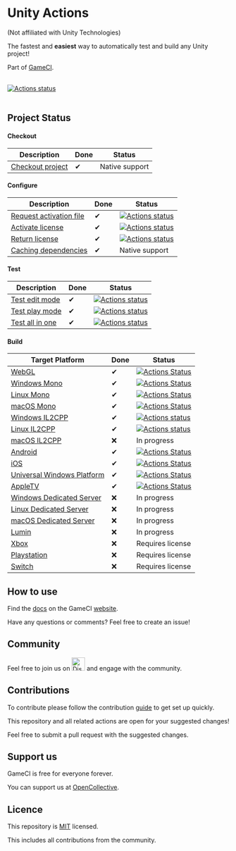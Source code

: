 # Unity Actions

(Not affiliated with Unity Technologies)

The fastest and **easiest** way to automatically test and build any Unity project!

Part of [GameCI](https://game.ci).
<br />
<br />

[![Actions status](https://github.com/game-ci/unity-actions/actions/workflows/main.yml/badge.svg)](https://github.com/game-ci/unity-actions/actions/workflows/main.yml)
<br />
<br />

## Project Status

#### Checkout

| Description             | Done | Status |
|-------------------------|------|--------|
| [Checkout project](https://github.com/actions/checkout) | ✔ | Native support |

#### Configure

| Description             | Done | Status |
|-------------------------|------|--------|
| [Request activation file](https://github.com/marketplace/actions/unity-request-activation-file) | ✔ | [![Actions status](https://github.com/game-ci/unity-request-activation-file/actions/workflows/main.yml/badge.svg)](https://github.com/game-ci/unity-request-activation-file) |
| [Activate license](https://github.com/marketplace/actions/unity-activate) | ✔ | [![Actions status](https://github.com/game-ci/unity-activate/actions/workflows/main.yml/badge.svg)](https://github.com/game-ci/unity-activate) |
| [Return license](https://github.com/marketplace/actions/unity-return-license) | ✔ | [![Actions status](https://github.com/game-ci/unity-return-license/actions/workflows/main.yml/badge.svg)](https://github.com/game-ci/unity-return-license) |
| [Caching dependencies](https://github.com/marketplace/actions/cache)  | ✔ | Native support |

#### Test

| Description             | Done | Status |
|-------------------------|------|--------|
| [Test edit mode](https://github.com/marketplace/actions/unity-test-runner) | ✔ | [![Actions status](https://github.com/game-ci/unity-test-runner/workflows/Actions%20%F0%9F%98%8E/badge.svg)](https://github.com/game-ci/unity-test-runner#edit-mode) |
| [Test play mode](https://github.com/marketplace/actions/unity-test-runner) | ✔ | [![Actions status](https://github.com/game-ci/unity-test-runner/workflows/Actions%20%F0%9F%98%8E/badge.svg)](https://github.com/game-ci/unity-test-runner#play-mode) |
| [Test all in one](https://github.com/marketplace/actions/unity-test-runner) | ✔ | [![Actions status](https://github.com/game-ci/unity-test-runner/workflows/Actions%20%F0%9F%98%8E/badge.svg)](https://github.com/game-ci/unity-test-runner#all-in-one-mode) |

#### Build

| Target Platform             | Done | Status |
|-------------------------|------|--------|
| [WebGL](https://github.com/marketplace/actions/unity-builder) | ✔ | [![Actions Status](https://github.com/game-ci/unity-builder/actions/workflows/build-tests.yml/badge.svg?branch=main)](https://github.com/game-ci/unity-builder/actions/workflows/build-tests.yml) |
| [Windows Mono](https://github.com/marketplace/actions/unity-builder) | ✔ | [![Actions Status](https://github.com/game-ci/unity-builder/actions/workflows/build-tests.yml/badge.svg?branch=main)](https://github.com/game-ci/unity-builder/actions/workflows/build-tests.yml) |
| [Linux Mono](https://github.com/marketplace/actions/unity-builder) | ✔ | [![Actions Status](https://github.com/game-ci/unity-builder/actions/workflows/build-tests.yml/badge.svg?branch=main)](https://github.com/game-ci/unity-builder/actions/workflows/build-tests.yml) |
| [macOS Mono](https://github.com/marketplace/actions/unity-builder) | ✔ | [![Actions Status](https://github.com/game-ci/unity-builder/actions/workflows/build-tests.yml/badge.svg?branch=main)](https://github.com/game-ci/unity-builder/actions/workflows/build-tests.yml) |
| [Windows IL2CPP](https://github.com/marketplace/actions/unity-builder) | ✔ | [![Actions status](https://github.com/game-ci/unity-builder/workflows/Builds/badge.svg?event=push&branch=main)](https://github.com/game-ci/unity-builder#windows) |
| [Linux IL2CPP](https://github.com/marketplace/actions/unity-builder) | ✔ | [![Actions status](https://github.com/game-ci/unity-builder/workflows/Builds/badge.svg?event=push&branch=main)](https://github.com/game-ci/unity-builder#linux) |
| [macOS IL2CPP](https://github.com/marketplace/actions/unity-builder) | ❌ | In progress |
| [Android](https://github.com/marketplace/actions/unity-builder) | ✔ | [![Actions Status](https://github.com/game-ci/unity-builder/actions/workflows/build-tests.yml/badge.svg?branch=main)](https://github.com/game-ci/unity-builder/actions/workflows/build-tests.yml) |
| [iOS](https://github.com/marketplace/actions/unity-builder) | ✔ | [![Actions Status](https://github.com/game-ci/unity-builder/actions/workflows/build-tests.yml/badge.svg?branch=main)](https://github.com/game-ci/unity-builder/actions/workflows/build-tests.yml) |
| [Universal Windows Platform](https://github.com/marketplace/actions/unity-builder) | ✔ | [![Actions Status](https://github.com/game-ci/unity-builder/actions/workflows/windows-build-tests.yml/badge.svg?branch=main)](https://github.com/game-ci/unity-builder/actions/workflows/windows-build-tests.yml) |
| [AppleTV](https://github.com/marketplace/actions/unity-builder) | ✔ | [![Actions Status](https://github.com/game-ci/unity-builder/actions/workflows/windows-build-tests.yml/badge.svg?branch=main)](https://github.com/game-ci/unity-builder/actions/workflows/windows-build-tests.yml) |
| [Windows Dedicated Server](https://github.com/marketplace/actions/unity-builder) | ❌ | In progress |
| [Linux Dedicated Server](https://github.com/marketplace/actions/unity-builder) | ❌ | In progress |
| [macOS Dedicated Server](https://github.com/marketplace/actions/unity-builder) | ❌ | In progress |
| [Lumin](https://github.com/marketplace/actions/unity-builder) | ❌ | In progress |
| [Xbox](https://github.com/marketplace/actions/unity-builder) | ❌ | Requires license |
| [Playstation](https://github.com/marketplace/actions/unity-builder) | ❌ | Requires license |
| [Switch](https://github.com/marketplace/actions/unity-builder) | ❌ | Requires license |

## How to use

Find the
[docs](https://game.ci/docs)
on the GameCI
[website](https://game.ci/).

Have any questions or comments? Feel free to create an issue!

## Community

Feel free to join us on
<a href="http://game.ci/discord"><img height="30" src="media/Discord-Logo.svg" alt="Discord" /></a>
and engage with the community.

## Contributions

To contribute please follow the contribution
[guide](./CONTRIBUTING.md)
to get set up quickly.

This repository and all related actions are open for your suggested changes!

Feel free to submit a pull request with the suggested changes.

## Support us

GameCI is free for everyone forever.

You can support us at [OpenCollective](https://opencollective.com/game-ci). 

## Licence

This repository is [MIT](./LICENSE) licensed.

This includes all contributions from the community.
